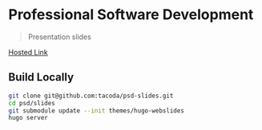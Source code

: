 # Professional Software Development

> Presentation slides

[Hosted Link](https://tacoda-slides-psd.onrender.com/)

## Build Locally

```sh
git clone git@github.com:tacoda/psd-slides.git
cd psd/slides
git submodule update --init themes/hugo-webslides
hugo server
```
